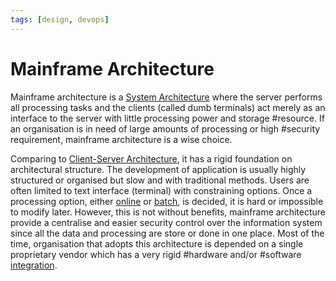 ```yaml
---
tags: [design, devops]
---
```


# Mainframe Architecture

Mainframe architecture is a [System Architecture](202303242154.md) where the
server performs all processing tasks and the clients (called dumb terminals) act
merely as an interface to the server with little processing power and storage
#resource. If an organisation is in need of large amounts of processing or high
#security requirement, mainframe architecture is a wise choice.

Comparing to [Client-Server Architecture](202304202049.md), it has a rigid
foundation on architectural structure. The development of application is usually
highly structured or organised but slow and with traditional methods. Users are
often limited to text interface (terminal) with constraining options. Once a
processing option, either [online](202304202000.md) or [batch](202304202003.md),
is decided, it is hard or impossible to modify later. However, this is not
without benefits, mainframe architecture provide a centralise and easier
security control over the information system since all the data and processing
are store or done in one place. Most of the time, organisation that adopts this
architecture is depended on a single proprietary vendor which has a very rigid
#hardware and/or #software [integration](202303242149.md).
